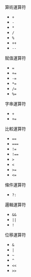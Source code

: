 算術運算符
- `+`
- `-`
- `*`
- `/`
- `%`
- `++`
- `--`

賦值運算符
- `=`
- `+=`
- `-=`
- `*=`
- `/=`
- `%=`

字串運算符
- `+`
- `+=`

比較運算符
- `==`
- `===`
- `!=`
- `!==`
- `>`
- `<`
- `>=`
- `<=`

條件運算符
- `?:`

邏輯運算符
- `&&`
- `||`
- `!`

位移運算符
- `&`
- `|`
- `~`
- `^`
- `<<`
- `>>`